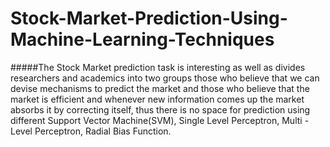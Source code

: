 # Stock-Market-Prediction-Using-Machine-Learning-Techniques

#####The Stock Market prediction task is interesting as well as divides researchers and academics into two groups those who believe that we can devise mechanisms to predict the market and those who believe that the market is efficient and whenever new information comes up the market absorbs it by correcting itself, thus there is no space for prediction using different Support Vector Machine(SVM), Single Level Perceptron, Multi -Level Perceptron, Radial Bias Function.
